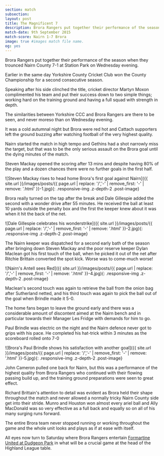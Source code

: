 ```yaml
---
section: match
subsection:
layout: post
title: The Magnificent 7
description: Brora Rangers put together their performance of the season when they trounced Nairn County 7-1 at Station Park on Wednesday evening. 
match-date: 9th September 2015
match-score: Nairn 1-7 Brora
image: true #images match file name.
og: yes
---
```

Brora Rangers put together their performance of the season when they trounced Nairn County 7-1 at Station Park on Wednesday evening.


Earlier in the same day Yorkshire County Cricket Club won the County Championship for a second consecutive season. 

Speaking after his side clinched the title, cricket director Martyn Moxon complimented his team and put their success down to two simple things; working hard on the training ground and having a full squad with strength in depth. 

The similarities between Yorkshire CCC and Brora Rangers are there to be seen, and never moreso than on Wednesday evening. 

It was a cold autumnal night but Brora were red hot and Cattach supporters left the ground buzzing after watching football of the very highest quality. 

Nairn started the match in high tempo and Gethins had a shot narrowly miss the target, but that was to be the only serious assault on the Brora goal until the dying minutes of the match. 

Steven Mackay opened the scoring after 13 mins and despite having 80% of the play and a dozen chances there were no further goals in the first half.

![Steven Mackay rises to head home Brora's first goal against Nairn]({{ site.url }}/images/posts/{{ page.url | replace: '/','-' | remove_first: '-' | remove: '.html' }}-1.jpg){: .responsive-img .z-depth-2 .post-image}

Brora really turned on the tap after the break and Dale Gillespie added the second with a wonder drive after 55 minutes. He received the ball at least 10 yards outside the penalty box and the first the keeper knew about it was when it hit the back of the net.

![Dale Gillespie celebrates his wonderstrike]({{ site.url }}/images/posts/{{ page.url | replace: '/','-' | remove_first: '-' | remove: '.html' }}-2.jpg){: .responsive-img .z-depth-2 .post-image}

The Nairn keeper was dispatched for a second early bath of the season after bringing down Steven Mackay and the poor reserve keeper Dylan Maclean got his first touch of the ball, when he picked it out of the net after Ritchie Brittain converted the spot kick. Worse was to come-much worse!

![Nairn's Antell sees Red]({{ site.url }}/images/posts/{{ page.url | replace: '/','-' | remove_first: '-' | remove: '.html' }}-4.jpg){: .responsive-img .z-depth-2 .post-image}

Maclean's second touch was again to retrieve the ball from the onion bag after Sutherland netted, and his third touch was again to pick the ball out of the goal when Brindle made it 5-0. 

The home fans began to leave the ground early and there was a considerable amount of discontent aimed at the Nairn bench and in particular towards their Manager Les Fridge with demands for him to go. 

Paul Brindle was electric on the night  and the Nairn defence never got to grips with his pace. He completed his hat-trick within 3 minutes as the scoreboard rolled onto 7-0

![Brora's Paul Brindle shows his satisfaction with another goal]({{ site.url }}/images/posts/{{ page.url | replace: '/','-' | remove_first: '-' | remove: '.html' }}-5.jpg){: .responsive-img .z-depth-2 .post-image}

John Cameron pulled one back for Nairn, but this was a performance of the highest quality from Brora Rangers who continued with their flowing passing build up, and the training ground preparations were seen to great effect. 

Richard Brittain's attention to detail was evident as Brora held their shape throughout the match and never allowed a normally tricky Nairn County side get into their stride. Munro and Houston won almost every ariel ball and Ally MacDonald was so very effective as a full back and equally so on all of his many surging runs forward. 

The entire Brora team never stopped running or working throughout the game and the whole unit looks and plays as if at ease with itself. 

All eyes now turn to Saturday where Brora Rangers entertain [Formartine United at Dudgeon Park](/2015/09/10/formartine-home-preview.html) in what will be a crucial game at the head of the Highland League table. 
